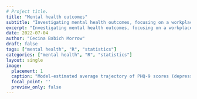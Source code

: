 ```yaml
---
# Project title.
title: "Mental health outcomes"
subtitle: "Investigating mental health outcomes, focusing on a workplace mental health program, Spring Health."
excerpt: "Investigating mental health outcomes, focusing on a workplace mental health program, Spring Health."
date: 2022-07-04
author: "Cecina Babich Morrow"
draft: false
tags: ["mental health", "R", "statistics"]
categories: ["mental health", "R", "statistics"]
layout: single
image:
  placement: 1
  caption: "Model-estimated average trajectory of PHQ-9 scores (depression) over the course of treatment"
  focal_point: ''
  preview_only: false
---
```



